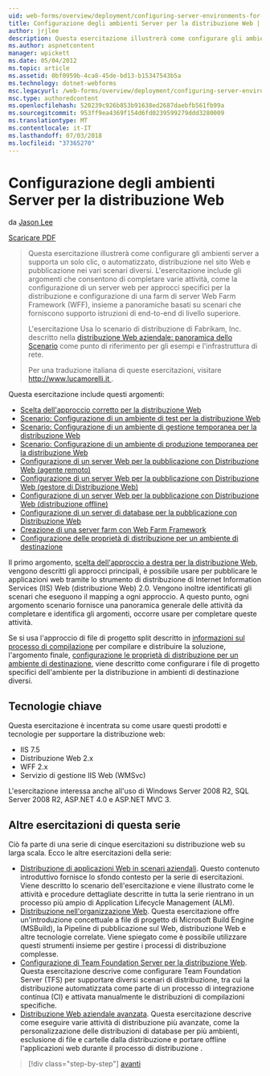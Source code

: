 ```yaml
---
uid: web-forms/overview/deployment/configuring-server-environments-for-web-deployment/configuring-server-environments-for-web-deployment
title: Configurazione degli ambienti Server per la distribuzione Web | Microsoft Docs
author: jrjlee
description: Questa esercitazione illustrerà come configurare gli ambienti server supporta un solo clic, o automatizzato, distribuzione nel sito Web e pubblicazione dei vari dello scenario diverse...
ms.author: aspnetcontent
manager: wpickett
ms.date: 05/04/2012
ms.topic: article
ms.assetid: 0bf0959b-4ca8-45de-bd13-b15347543b5a
ms.technology: dotnet-webforms
msc.legacyurl: /web-forms/overview/deployment/configuring-server-environments-for-web-deployment/configuring-server-environments-for-web-deployment
msc.type: authoredcontent
ms.openlocfilehash: 520239c926b853b91638ed2687daebfb561fb99a
ms.sourcegitcommit: 953ff9ea4369f154d6fd0239599279ddd3280009
ms.translationtype: MT
ms.contentlocale: it-IT
ms.lasthandoff: 07/03/2018
ms.locfileid: "37365270"
---
```

<a name="configuring-server-environments-for-web-deployment"></a>Configurazione degli ambienti Server per la distribuzione Web
====================
da [Jason Lee](https://github.com/jrjlee)

[Scaricare PDF](https://msdnshared.blob.core.windows.net/media/MSDNBlogsFS/prod.evol.blogs.msdn.com/CommunityServer.Blogs.Components.WeblogFiles/00/00/00/63/56/8130.DeployingWebAppsInEnterpriseScenarios.pdf)

> Questa esercitazione illustrerà come configurare gli ambienti server a supporta un solo clic, o automatizzato, distribuzione nel sito Web e pubblicazione nei vari scenari diversi. L'esercitazione include gli argomenti che consentono di completare varie attività, come la configurazione di un server web per approcci specifici per la distribuzione e configurazione di una farm di server Web Farm Framework (WFF), insieme a panoramiche basati su scenari che forniscono supporto istruzioni di end-to-end di livello superiore.
> 
> L'esercitazione Usa lo scenario di distribuzione di Fabrikam, Inc. descritto nella [distribuzione Web aziendale: panoramica dello Scenario](../deploying-web-applications-in-enterprise-scenarios/enterprise-web-deployment-scenario-overview.md) come punto di riferimento per gli esempi e l'infrastruttura di rete.
> 
> Per una traduzione italiana di queste esercitazioni, visitare [ http://www.lucamorelli.it ](http://www.lucamorelli.it).


Questa esercitazione include questi argomenti:

- [Scelta dell'approccio corretto per la distribuzione Web](choosing-the-right-approach-to-web-deployment.md)
- [Scenario: Configurazione di un ambiente di test per la distribuzione Web](scenario-configuring-a-test-environment-for-web-deployment.md)
- [Scenario: Configurazione di un ambiente di gestione temporanea per la distribuzione Web](scenario-configuring-a-staging-environment-for-web-deployment.md)
- [Scenario: Configurazione di un ambiente di produzione temporanea per la distribuzione Web](scenario-configuring-a-production-environment-for-web-deployment.md)
- [Configurazione di un server Web per la pubblicazione con Distribuzione Web (agente remoto)](configuring-a-web-server-for-web-deploy-publishing-remote-agent.md)
- [Configurazione di un server Web per la pubblicazione con Distribuzione Web (gestore di Distribuzione Web)](configuring-a-web-server-for-web-deploy-publishing-web-deploy-handler.md)
- [Configurazione di un server Web per la pubblicazione con Distribuzione Web (distribuzione offline)](configuring-a-web-server-for-web-deploy-publishing-offline-deployment.md)
- [Configurazione di un server di database per la pubblicazione con Distribuzione Web](configuring-a-database-server-for-web-deploy-publishing.md)
- [Creazione di una server farm con Web Farm Framework](creating-a-server-farm-with-the-web-farm-framework.md)
- [Configurazione delle proprietà di distribuzione per un ambiente di destinazione](configuring-deployment-properties-for-a-target-environment.md)

Il primo argomento, [scelta dell'approccio a destra per la distribuzione Web](choosing-the-right-approach-to-web-deployment.md), vengono descritti gli approcci principali, è possibile usare per pubblicare le applicazioni web tramite lo strumento di distribuzione di Internet Information Services (IIS) Web (distribuzione Web) 2.0. Vengono inoltre identificati gli scenari che eseguono il mapping a ogni approccio. A questo punto, ogni argomento scenario fornisce una panoramica generale delle attività da completare e identifica gli argomenti, occorre usare per completare queste attività.

Se si usa l'approccio di file di progetto split descritto in [informazioni sul processo di compilazione](../web-deployment-in-the-enterprise/understanding-the-build-process.md) per compilare e distribuire la soluzione, l'argomento finale, [configurazione le proprietà di distribuzione per un ambiente di destinazione](configuring-deployment-properties-for-a-target-environment.md), viene descritto come configurare i file di progetto specifici dell'ambiente per la distribuzione in ambienti di destinazione diversi.

## <a name="key-technologies"></a>Tecnologie chiave

Questa esercitazione è incentrata su come usare questi prodotti e tecnologie per supportare la distribuzione web:

- IIS 7.5
- Distribuzione Web 2.x
- WFF 2.x
- Servizio di gestione IIS Web (WMSvc)

L'esercitazione interessa anche all'uso di Windows Server 2008 R2, SQL Server 2008 R2, ASP.NET 4.0 e ASP.NET MVC 3.

## <a name="other-tutorials-in-this-series"></a>Altre esercitazioni di questa serie

Ciò fa parte di una serie di cinque esercitazioni su distribuzione web su larga scala. Ecco le altre esercitazioni della serie:

- [Distribuzione di applicazioni Web in scenari aziendali](../deploying-web-applications-in-enterprise-scenarios/deploying-web-applications-in-enterprise-scenarios.md). Questo contenuto introduttivo fornisce lo sfondo contesto per la serie di esercitazioni. Viene descritto lo scenario dell'esercitazione e viene illustrato come le attività e procedure dettagliate descritte in tutta la serie rientrano in un processo più ampio di Application Lifecycle Management (ALM).
- [Distribuzione nell'organizzazione Web](../web-deployment-in-the-enterprise/web-deployment-in-the-enterprise.md). Questa esercitazione offre un'introduzione concettuale a file di progetto di Microsoft Build Engine (MSBuild), la Pipeline di pubblicazione sul Web, distribuzione Web e altre tecnologie correlate. Viene spiegato come è possibile utilizzare questi strumenti insieme per gestire i processi di distribuzione complesse.
- [Configurazione di Team Foundation Server per la distribuzione Web](../configuring-team-foundation-server-for-web-deployment/configuring-team-foundation-server-for-web-deployment.md). Questa esercitazione descrive come configurare Team Foundation Server (TFS) per supportare diversi scenari di distribuzione, tra cui la distribuzione automatizzata come parte di un processo di integrazione continua (CI) e attivata manualmente le distribuzioni di compilazioni specifiche.
- [Distribuzione Web aziendale avanzata](../advanced-enterprise-web-deployment/advanced-enterprise-web-deployment.md). Questa esercitazione descrive come eseguire varie attività di distribuzione più avanzate, come la personalizzazione delle distribuzioni di database per più ambienti, esclusione di file e cartelle dalla distribuzione e portare offline l'applicazioni web durante il processo di distribuzione .

> [!div class="step-by-step"]
> [avanti](choosing-the-right-approach-to-web-deployment.md)
